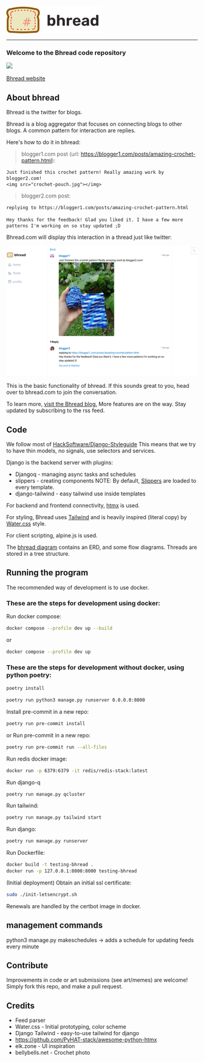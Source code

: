 ![logo](img/logo.svg)

---

### Welcome to the Bhread code repository

![](https://img.shields.io/badge/code%20style-black-black)

[Bhread website](https://bhread.com)
## About bhread

Bhread is the twitter for blogs.

Bhread is a blog aggregator that focuses on connecting blogs to other blogs.
A common pattern for interaction are replies.

Here's how to do it in bhread:

> blogger1.com post (url: https://blogger1.com/posts/amazing-crochet-pattern.html):
```
Just finished this crochet pattern! Really amazing work by blogger2.com!
<img src="crochet-pouch.jpg"></img>
```

> blogger2.com post:
```
replying to https://blogger1.com/posts/amazing-crochet-pattern.html

Hey thanks for the feedback! Glad you liked it. I have a few more patterns I'm working on so stay updated ;D
```

Bhread.com will display this interaction in a thread just like twitter:

![README-bhread-convo-example-2](img/README-bhread-convo-example-2.png)

This is the basic functionality of bhread. If this sounds great to you, head over to bhread.com to join the conversation.

To learn more, [visit the Bhread blog.](https://blog.bhread.com)
More features are on the way. Stay updated by subscribing to the rss feed.


## Code

We follow most of [HackSoftware/Django-Styleguide](https://github.com/HackSoftware/Django-Styleguide)
This means that we try to have thin models, no signals, use selectors and services.

Django is the backend server with plugins:

- Djangoq - managing async tasks and schedules
- slippers - creating components NOTE: By default, [Slippers]() are loaded to every template.
- django-tailwind - easy tailwind use inside templates

For backend and frontend connectivity, [htmx](https://htmx.org) is used.

For styling, Bhread uses [Tailwind]() and is heavily inspired (literal copy) by
[Water.css](https://watercss.kognise.dev/) style.

For client scripting, alpine.js is used.

The [bhread diagram](./bhread.drawio) contains an ERD, and some flow diagrams.
Threads are stored in a tree structure.

## Running the program

The recommended way of development is to use docker.

### These are the steps for development using docker:

Run docker compose:
```sh
docker compose --profile dev up --build
```
or
```sh
docker compose --profile dev up
```


### These are the steps for development without docker, using python poetry:

```sh
poetry install
```

```sh
poetry run python3 manage.py runserver 0.0.0.0:8000
```

Install pre-commit in a new repo:

```sh
poetry run pre-commit install
```
or Run pre-commit in a new repo:
```sh
poetry run pre-commit run --all-files
```

Run redis docker image:

```sh
docker run -p 6379:6379 -it redis/redis-stack:latest
```

Run django-q
```sh
poetry run manage.py qcluster
```

Run tailwind:
```sh
poetry run manage.py tailwind start
```

Run django:
```sh
poetry run manage.py runserver
```

Run Dockerfile:
```sh
docker build -t testing-bhread .
docker run -p 127.0.0.1:8000:8000 testing-bhread
```

(Initial deployment)
Obtain an initial ssl certificate:

```sh
sudo ./init-letsencrypt.sh
```

Renewals are handled by the certbot image in docker.

## management commands

python3 manage.py makeschedules -> adds a schedule for updating feeds every minute


## Contribute

Improvements in code or art submissions (see art/memes) are welcome!
Simply fork this repo, and make a pull request.


## Credits

- Feed parser
- Water.css - Initial prototyping, color scheme
- Django Tailwind - easy-to-use tailwind for django
- https://github.com/PyHAT-stack/awesome-python-htmx
- elk.zone - UI inspiration
- bellybells.net - Crochet photo

